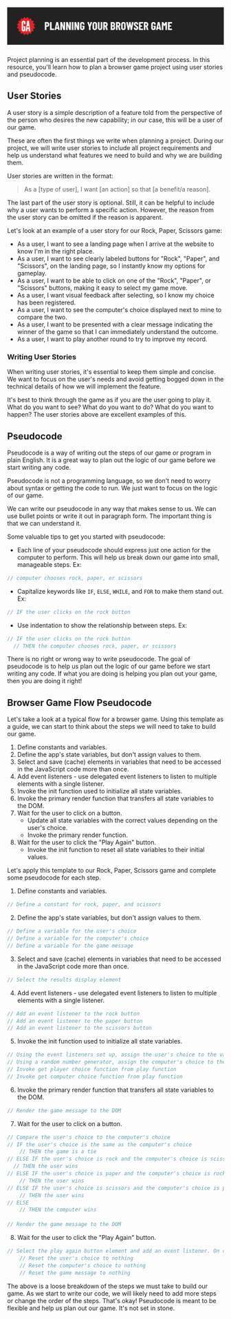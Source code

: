 # ![Planning your Browser Game](./assets/planning-your-browser-game.png)


Project planning is an essential part of the development process. In this resource, you'll learn how to plan a browser game project using user stories and pseudocode.

## User Stories

A user story is a simple description of a feature told from the perspective of the person who desires the new capability; in our case, this will be a user of our game.

These are often the first things we write when planning a project. During our project, we will write user stories to include all project requirements and help us understand what features we need to build and why we are building them.

User stories are written in the format:

> As a [type of user], I want [an action] so that [a benefit/a reason].

The last part of the user story is optional. Still, it can be helpful to include why a user wants to perform a specific action. However, the reason from the user story can be omitted if the reason is apparent.

Let's look at an example of a user story for our Rock, Paper, Scissors game:

- As a user, I want to see a landing page when I arrive at the website to know I'm in the right place.
- As a user, I want to see clearly labeled buttons for "Rock", "Paper", and "Scissors", on the landing page, so I instantly know my options for gameplay.
- As a user, I want to be able to click on one of the "Rock", "Paper", or "Scissors" buttons, making it easy to select my game move.
- As a user, I want visual feedback after selecting, so I know my choice has been registered.
- As a user, I want to see the computer's choice displayed next to mine to compare the two.
- As a user, I want to be presented with a clear message indicating the winner of the game so that I can immediately understand the outcome.
- As a user, I want to play another round to try to improve my record.

### Writing User Stories

When writing user stories, it's essential to keep them simple and concise. We want to focus on the user's needs and avoid getting bogged down in the technical details of how we will implement the feature. 

It's best to think through the game as if you are the user going to play it. What do you want to see? What do you want to do? What do you want to happen? The user stories above are excellent examples of this.

## Pseudocode

Pseudocode is a way of writing out the steps of our game or program in plain English. It is a great way to plan out the logic of our game before we start writing any code.

Pseudocode is not a programming language, so we don't need to worry about syntax or getting the code to run. We just want to focus on the logic of our game. 

We can write our pseudocode in any way that makes sense to us. We can use bullet points or write it out in paragraph form. The important thing is that we can understand it.

Some valuable tips to get you started with pseudocode:

- Each line of your pseudocode should express just one action for the computer to perform. This will help us break down our game into small, manageable steps. Ex: 

```js
// computer chooses rock, paper, or scissors
```

- Capitalize keywords like `IF`, `ELSE`, `WHILE`, and `FOR` to make them stand out. Ex:

```js
// IF the user clicks on the rock button
```

- Use indentation to show the relationship between steps. Ex:

```js
// IF the user clicks on the rock button
  // THEN the computer chooses rock, paper, or scissors
```

There is no right or wrong way to write pseudocode. The goal of pseudocode is to help us plan out the logic of our game before we start writing any code. If what you are doing is helping you plan out your game, then you are doing it right!

## Browser Game Flow Pseudocode

Let's take a look at a typical flow for a browser game. Using this template as a guide, we can start to think about the steps we will need to take to build our game.

1. Define constants and variables.
2. Define the app's state variables, but don't assign values to them.
3. Select and save (cache) elements in variables that need to be accessed in the JavaScript code more than once.
4. Add event listeners - use delegated event listeners to listen to multiple elements with a single listener.
5. Invoke the init function used to initialize all state variables.
6. Invoke the primary render function that transfers all state variables to the DOM.
7. Wait for the user to click on a button.
   - Update all state variables with the correct values depending on the user's choice.
   - Invoke the primary render function.
8. Wait for the user to click the "Play Again" button.
   - Invoke the init function to reset all state variables to their initial values.

Let's apply this template to our Rock, Paper, Scissors game and complete some pseudocode for each step.

1. Define constants and variables.

```js
// Define a constant for rock, paper, and scissors
```

2. Define the app's state variables, but don't assign values to them.

```js
// Define a variable for the user's choice
// Define a variable for the computer's choice
// Define a variable for the game message
```

3. Select and save (cache) elements in variables that need to be accessed in the JavaScript code more than once.

```js
// Select the results display element
```

4. Add event listeners - use delegated event listeners to listen to multiple elements with a single listener.

```js
// Add an event listener to the rock button
// Add an event listener to the paper button
// Add an event listener to the scissors button
```

5. Invoke the init function used to initialize all state variables.

```js
// Using the event listeners set up, assign the user's choice to the variable for the user's choice
// Using a random number generator, assign the computer's choice to the variable for the computer's choice
// Invoke get player choice function from play function
// Invoke get computer choice function from play function
```

6. Invoke the primary render function that transfers all state variables to the DOM.

```js
// Render the game message to the DOM
```

7. Wait for the user to click on a button.

```js
// Compare the user's choice to the computer's choice
// IF the user's choice is the same as the computer's choice
    // THEN the game is a tie
// ELSE IF the user's choice is rock and the computer's choice is scissors
  // THEN the user wins
// ELSE IF the user's choice is paper and the computer's choice is rock
    // THEN the user wins
// ELSE IF the user's choice is scissors and the computer's choice is paper
    // THEN the user wins
// ELSE
    // THEN the computer wins

// Render the game message to the DOM
```

8. Wait for the user to click the "Play Again" button.

```js
// Select the play again button element and add an event listener. On click:
    // Reset the user's choice to nothing
    // Reset the computer's choice to nothing
    // Reset the game message to nothing
```

The above is a loose breakdown of the steps we must take to build our game. As we start to write our code, we will likely need to add more steps or change the order of the steps. That's okay! Pseudocode is meant to be flexible and help us plan out our game. It's not set in stone.